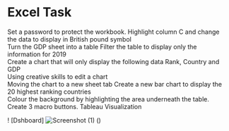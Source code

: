 # Excel Task

Set a password to protect the workbook.	
Highlight column C and change the data to display in British pound symbol	
Turn the GDP sheet into a table	
Filter the table to display only the information for 2019	
Create a chart that will only display the following data Rank, Country and GDP	
Using creative skills to edit a chart	
Moving the chart to a new sheet tab	
Create a new bar chart to display the 20 highest ranking countries	
Colour the background by highlighting the area underneath the table.	
Create 3 macro buttons.	
Tableau Visualization	



! [Dshboard] ![Screenshot (1)](https://github.com/shofaya/Excel/assets/50599405/b0e3e7a9-126d-48bd-916c-8da4546e8d90)
()

